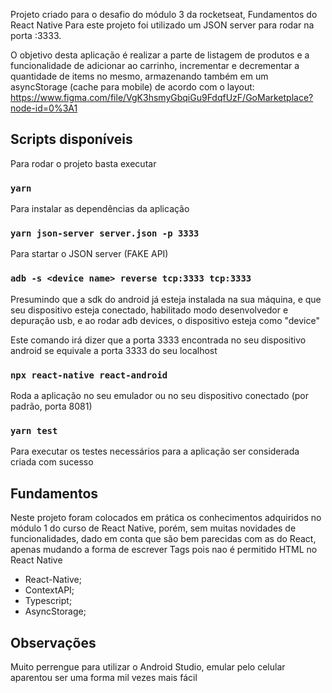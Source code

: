 Projeto criado para o desafio do módulo 3 da rocketseat, Fundamentos do React Native
Para este projeto foi utilizado um JSON server para rodar na porta :3333.

O objetivo desta aplicação é realizar a parte de listagem de produtos e a funcionalidade de
adicionar ao carrinho, incrementar e decrementar a quantidade de items no mesmo, armazenando também em um asyncStorage (cache para mobile)
de acordo com o layout: https://www.figma.com/file/VgK3hsmyGbqiGu9FdqfUzF/GoMarketplace?node-id=0%3A1

## Scripts disponíveis

Para rodar o projeto basta executar

### `yarn`

Para instalar as dependências da aplicação

### `yarn json-server server.json -p 3333`

Para startar o JSON server (FAKE API)

### `adb -s <device name> reverse tcp:3333 tcp:3333`

Presumindo que a sdk do android já esteja instalada na sua máquina, e que seu dispositivo esteja conectado,
habilitado modo desenvolvedor e depuração usb, e ao rodar adb devices, o dispositivo esteja como "device"

Este comando irá dizer que a porta 3333 encontrada no seu dispositivo android se equivale a porta 3333 do seu localhost

### `npx react-native react-android`

Roda a aplicação no seu emulador ou no seu dispositivo conectado (por padrão, porta 8081)

### `yarn test`

Para executar os testes necessários para a aplicação ser considerada criada com sucesso

## Fundamentos

Neste projeto foram colocados em prática os conhecimentos adquiridos no módulo 1 do curso de React Native,
porém, sem muitas novidades de funcionalidades, dado em conta que são bem parecidas com as do React, apenas mudando a forma de escrever Tags pois nao é permitido HTML no React Native

- React-Native;
- ContextAPI;
- Typescript;
- AsyncStorage;

## Observações

Muito perrengue para utilizar o Android Studio, emular pelo celular aparentou ser uma forma mil vezes mais fácil
